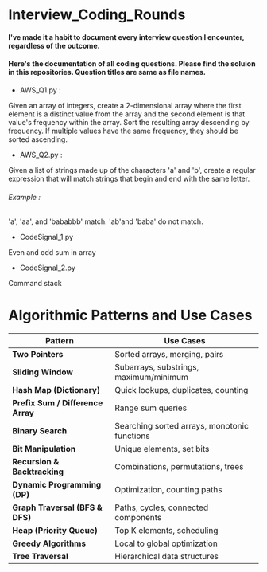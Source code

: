# Interview_Coding_Rounds

#### I've made it a habit to document every interview question I encounter, regardless of the outcome. 
#### Here's the documentation of all coding questions. Please find the soluion in this repositories. Question titles are same as file names.

- AWS_Q1.py :

Given an array of integers, create a 2-dimensional array where the first element is a distinct value from the array and the second element is that value's frequency within the array. Sort the resulting array descending by frequency. If multiple values have the same frequency, they should be sorted ascending.

- AWS_Q2.py :

Given a list of strings made up of the characters 'a' and 'b', 
create a regular expression that will
match strings that begin and end with the same
letter.

###### Example : 
'a', 'aa', and 'bababbb' match.
'ab'and 'baba' do not match.

- CodeSignal_1.py

Even and odd sum in array

- CodeSignal_2.py

Command stack


# Algorithmic Patterns and Use Cases

| **Pattern**                  | **Use Cases**                                   |
|------------------------------|-----------------------------------------------|
| **Two Pointers**             | Sorted arrays, merging, pairs                |
| **Sliding Window**           | Subarrays, substrings, maximum/minimum       |
| **Hash Map (Dictionary)**    | Quick lookups, duplicates, counting          |
| **Prefix Sum / Difference Array** | Range sum queries                   |
| **Binary Search**            | Searching sorted arrays, monotonic functions |
| **Bit Manipulation**         | Unique elements, set bits                    |
| **Recursion & Backtracking** | Combinations, permutations, trees            |
| **Dynamic Programming (DP)** | Optimization, counting paths                 |
| **Graph Traversal (BFS & DFS)** | Paths, cycles, connected components     |
| **Heap (Priority Queue)**    | Top K elements, scheduling                   |
| **Greedy Algorithms**        | Local to global optimization                 |
| **Tree Traversal**           | Hierarchical data structures                 |
